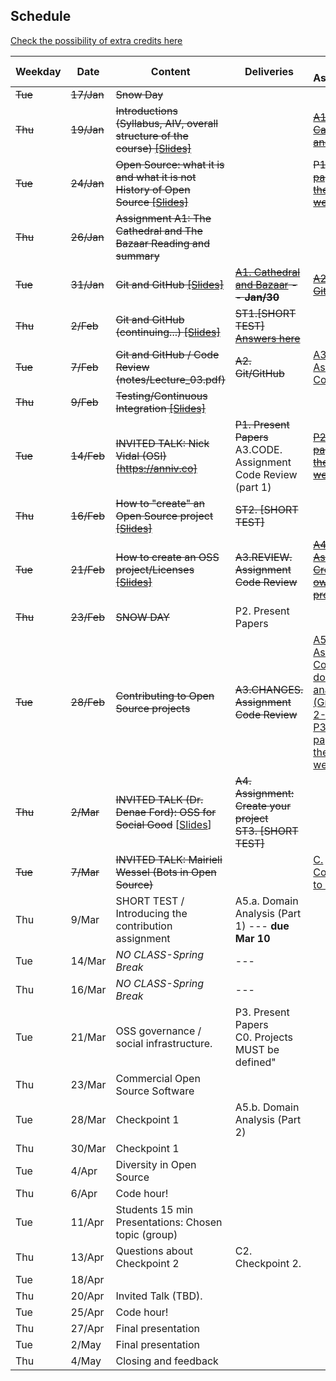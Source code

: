## Schedule
[Check the possibility of extra credits here](extra_credits.md)

| **Weekday**           | **Date** | **Content**                                                           | **Deliveries**                        | **New Assignments**                                         |
|-------------------------------|----------|-----------------------------------------------------------------------|---------------------------------------|-------------------------------------------------------------|
| ~~Tue~~ | ~~17/Jan~~   | ~~Snow Day~~                                                            |                                       |                                                             |
| ~~Thu~~ | ~~19/Jan~~   | ~~Introductions (Syllabus, AIV, overall structure of the course) [[Slides]](notes/Lecture_00.pdf)~~        |                                       | ~~[A1. Cathedral and Bazaar](assignments/A1.cathbaz.md)~~                                      |
| ~~Tue~~ | ~~24/Jan~~   | ~~Open Source: what it is and what it is not<br>History of Open Source [[Slides]](notes/Lecture_01.pdf)~~   |                                       | ~~P1. [Read 2 papers for the next two weeks](assignments/P1.papers.md)~~                  |
| ~~Thu~~ | ~~26/Jan~~   | ~~Assignment A1: The Cathedral and The Bazaar Reading and summary~~          |                                       |                                                             |~~
| ~~Tue~~ | ~~31/Jan~~   | 	~~Git and GitHub [[Slides]](notes/Lecture_02.pdf)~~                      | ~~[A1. Cathedral and Bazaar](assignments/A1.cathbaz.md) -- **Jan/30**~~             | ~~[A2. Git/GitHub](assignments/A2.GitGitHub.md)~~                                  |
| ~~Thu~~ | ~~2/Feb~~    | ~~Git and GitHub (continuing...)  [[Slides]](notes/Lecture_02.pdf)~~| ~~ST1.[SHORT TEST] [Answers here](assignments/ST1.Answers.pdf)~~                    |                                                             |
| ~~Tue~~ | ~~7/Feb~~    | ~~Git and GitHub / Code Review (notes/Lecture_03.pdf)~~                                          | ~~A2. Git/GitHub~~                 | [A3. Assignment: Code Review](assignments/A3.PRcodeReview.md)                                 |
| ~~Thu~~ |  ~~9/Feb~~   |  ~~Testing/Continuous Integration [[Slides]](notes/Lecture_04.pdf)~~                                   |                    |                                                             |
| ~~Tue~~ | ~~14/Feb~~   | ~~INVITED TALK: Nick Vidal (OSI) [https://anniv.co]~~                                       | ~~P1. Present Papers~~<br>A3.CODE. Assignment Code Review (part 1) | ~~[P2. Read 2 papers for the next two weeks](assignments/P2.Papers.md)~~                     |
| ~~Thu~~ | ~~16/Feb~~   |   ~~How to "create" an Open Source project [[Slides]](notes/Lecture_05.pdf)~~  | ~~ST2. [SHORT TEST]~~   |  |
| ~~Tue~~ | ~~21/Feb~~   |   ~~How to create an OSS project/Licenses [[Slides]](notes/Lecture_06.pdf)~~                    | ~~A3.REVIEW. Assignment Code Review~~ | ~~[A4. Assignment: Create your own OSS project](assignments/A4.OpenYourProject.md)~~                                                           |
| ~~Thu~~ | ~~23/Feb~~   | ~~SNOW DAY~~                                      | P2. Present Papers                    |    |
| ~~Tue~~ | ~~28/Feb~~   | ~~Contributing to Open Source projects~~    | ~~A3.CHANGES. Assignment Code Review~~   | [A5. Assignment: Conduct a domain analysis (Groups of 2-3)](assignments/A5.DomainAnalysis.md)<br> [P3. Read 2 papers for the next weeks](assignments/P3.papers.md)            |
| ~~Thu~~ | ~~2/Mar~~    | ~~INVITED TALK (Dr. Denae Ford): OSS for Social Good~~ [[Slides](https://drive.google.com/file/d/1-zD7ea9oTA3j1nctWh1dXd6e7L0TGGbz/view?usp=share_link)]    | ~~A4. Assignment: Create your project<br>ST3. [SHORT TEST]~~                      |                                                             |
| ~~Tue~~                           |~~7/Mar~~    |  ~~INVITED TALK: Mairieli Wessel (Bots in Open Source)~~                              | | [C. Contribution to OSS](assignments/C.contribution_to_oss.md)                                                         |
| Thu                           | 9/Mar    | SHORT TEST / Introducing the contribution assignment | A5.a. Domain Analysis (Part 1)  --- **due Mar 10**                                          |                                                             |
| Tue                           | 14/Mar   | *NO CLASS-Spring Break*                                               | ---                                   |                                                             |
| Thu                           | 16/Mar   | *NO CLASS-Spring Break*                                               | ---                                   |                                                             |
| Tue                           | 21/Mar   |OSS governance / social infrastructure.  | P3. Present Papers<br>C0. Projects MUST be defined"       |
| Thu                           | 23/Mar   | Commercial Open Source Software                                       |                                      |                                                            |
| Tue                           | 28/Mar   | Checkpoint 1                                                          | A5.b. Domain Analysis (Part 2)        |                                                             |
| Thu                           | 30/Mar   | Checkpoint 1                                                          |                                       |                                                             |
| Tue                           | 4/Apr    | Diversity in Open Source                                              |                                       |                                                             |
| Thu                           | 6/Apr    | Code hour!                                                            |                                       |                                                             |
| Tue                           | 11/Apr   | Students 15 min Presentations: Chosen topic (group)                   |                                       |                                                             |
| Thu                           | 13/Apr   | Questions about Checkpoint 2                                          | C2. Checkpoint 2.                   |                                                             |
| Tue                           | 18/Apr   |                                          |                                       |                                                             |
| Thu                           | 20/Apr   | Invited Talk  (TBD).                                                  |                                       |                                                             |
| Tue                           | 25/Apr   | Code hour!                                                            |                                       |                                                             |
| Thu                           | 27/Apr   | Final presentation                                                    |                                       |                                                             |
| Tue                           | 2/May    | Final presentation                                                    |                                       |                                                             |
| Thu                           | 4/May    | Closing and feedback                                                  |
